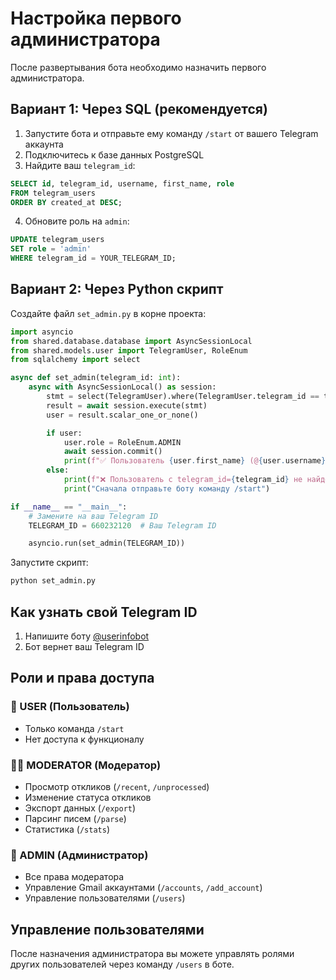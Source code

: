 # Настройка первого администратора

После развертывания бота необходимо назначить первого администратора.

## Вариант 1: Через SQL (рекомендуется)

1. Запустите бота и отправьте ему команду `/start` от вашего Telegram аккаунта
2. Подключитесь к базе данных PostgreSQL
3. Найдите ваш `telegram_id`:

```sql
SELECT id, telegram_id, username, first_name, role
FROM telegram_users
ORDER BY created_at DESC;
```

4. Обновите роль на `admin`:

```sql
UPDATE telegram_users
SET role = 'admin'
WHERE telegram_id = YOUR_TELEGRAM_ID;
```

## Вариант 2: Через Python скрипт

Создайте файл `set_admin.py` в корне проекта:

```python
import asyncio
from shared.database.database import AsyncSessionLocal
from shared.models.user import TelegramUser, RoleEnum
from sqlalchemy import select

async def set_admin(telegram_id: int):
    async with AsyncSessionLocal() as session:
        stmt = select(TelegramUser).where(TelegramUser.telegram_id == telegram_id)
        result = await session.execute(stmt)
        user = result.scalar_one_or_none()

        if user:
            user.role = RoleEnum.ADMIN
            await session.commit()
            print(f"✅ Пользователь {user.first_name} (@{user.username}) назначен администратором")
        else:
            print(f"❌ Пользователь с telegram_id={telegram_id} не найден")
            print("Сначала отправьте боту команду /start")

if __name__ == "__main__":
    # Замените на ваш Telegram ID
    TELEGRAM_ID = 660232120  # Ваш Telegram ID

    asyncio.run(set_admin(TELEGRAM_ID))
```

Запустите скрипт:

```bash
python set_admin.py
```

## Как узнать свой Telegram ID

1. Напишите боту [@userinfobot](https://t.me/userinfobot)
2. Бот вернет ваш Telegram ID

## Роли и права доступа

### 👤 USER (Пользователь)

- Только команда `/start`
- Нет доступа к функционалу

### 👨‍💼 MODERATOR (Модератор)

- Просмотр откликов (`/recent`, `/unprocessed`)
- Изменение статуса откликов
- Экспорт данных (`/export`)
- Парсинг писем (`/parse`)
- Статистика (`/stats`)

### 👑 ADMIN (Администратор)

- Все права модератора
- Управление Gmail аккаунтами (`/accounts`, `/add_account`)
- Управление пользователями (`/users`)

## Управление пользователями

После назначения администратора вы можете управлять ролями других пользователей через команду `/users` в боте.
